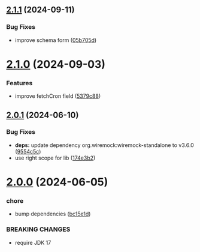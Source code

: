 ## [2.1.1](https://github.com/gravitee-io/gravitee-fetcher-github/compare/2.1.0...2.1.1) (2024-09-11)


### Bug Fixes

* improve schema form ([05b705d](https://github.com/gravitee-io/gravitee-fetcher-github/commit/05b705d20369624dd6328ade8a28883b70ca86ba))

# [2.1.0](https://github.com/gravitee-io/gravitee-fetcher-github/compare/2.0.1...2.1.0) (2024-09-03)


### Features

* improve fetchCron field ([5379c88](https://github.com/gravitee-io/gravitee-fetcher-github/commit/5379c8857647c37949340a1dcc1142582bfdfe22))

## [2.0.1](https://github.com/gravitee-io/gravitee-fetcher-github/compare/2.0.0...2.0.1) (2024-06-10)


### Bug Fixes

* **deps:** update dependency org.wiremock:wiremock-standalone to v3.6.0 ([9554c5c](https://github.com/gravitee-io/gravitee-fetcher-github/commit/9554c5cca2a489f92b2768b53733a725fec27ed8))
* use right scope for lib ([174e3b2](https://github.com/gravitee-io/gravitee-fetcher-github/commit/174e3b276285cfc16c7addb81ed5a97992f1ac49))

# [2.0.0](https://github.com/gravitee-io/gravitee-fetcher-github/compare/1.6.0...2.0.0) (2024-06-05)


### chore

* bump dependencies ([bc15e1d](https://github.com/gravitee-io/gravitee-fetcher-github/commit/bc15e1d428ebef67f9e248e02421d1876dc01b9f))


### BREAKING CHANGES

* require JDK 17
